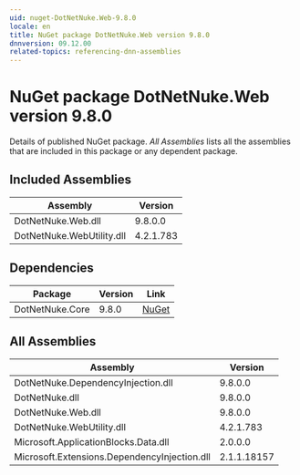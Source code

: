 ```yaml
---
uid: nuget-DotNetNuke.Web-9.8.0
locale: en
title: NuGet package DotNetNuke.Web version 9.8.0
dnnversion: 09.12.00
related-topics: referencing-dnn-assemblies
---
```


# NuGet package DotNetNuke.Web version 9.8.0
Details of published NuGet package.
*All Assemblies* lists all the assemblies that are included in this package or any dependent package.

## Included Assemblies

|Assembly|Version|
|---|---|
|DotNetNuke.Web.dll|9.8.0.0|
|DotNetNuke.WebUtility.dll|4.2.1.783|

## Dependencies

|Package|Version|Link|
|---|---|---|
|DotNetNuke.Core|9.8.0|[NuGet](https://www.nuget.org/packages/DotNetNuke.Core/9.8.0)|

## All Assemblies

|Assembly|Version|
|---|---|
|DotNetNuke.DependencyInjection.dll|9.8.0.0|
|DotNetNuke.dll|9.8.0.0|
|DotNetNuke.Web.dll|9.8.0.0|
|DotNetNuke.WebUtility.dll|4.2.1.783|
|Microsoft.ApplicationBlocks.Data.dll|2.0.0.0|
|Microsoft.Extensions.DependencyInjection.dll|2.1.1.18157|

